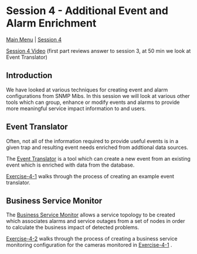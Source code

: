 # Session 4 - Additional Event and Alarm Enrichment

[Main Menu](../README.md) | [Session 4](../session4/README.md)

[Session 4 Video](https://youtu.be/DzmvuQRQfXQ)  (first part reviews answer to session 3, at 50 min we look at Event Translator)

## Introduction

We have looked at various techniques for creating event and alarm configurations from SNMP Mibs.
In this session we will look at various other tools which can group, enhance or modify events and alarms to provide more meaningful service impact information to and users. 

## Event Translator

Often, not all of the information required to provide useful events is in a given trap and resulting event needs enriched from addtional data sources.

The [Event Translator](https://docs.opennms.com/horizon/33/operation/deep-dive/events/event-translator.html) is a tool which can create a new event from an existing event which is enriched with data from the database.

[Exercise-4-1](../session4/Exercise-4-1.md) walks through the process of creating an example event translator.

## Business Service Monitor

The [Business Service Monitor]([https://docs.opennms.com/horizon/33/operation/deep-dive/events/event-translator.html](https://docs.opennms.com/horizon/32/operation/deep-dive/bsm/introduction.html)) allows a service topology to be created which associates alarms and service outages from a set of nodes in order to calculate the business impact of detected problems.

[Exercise-4-2](../session4/Exercise-4-2.md) walks through the process of creating a business service monitoring configuration for the cameras monitored in [Exercise-4-1](../session4/Exercise-4-1.md) .




